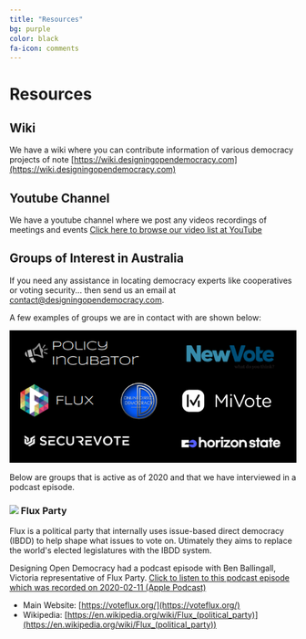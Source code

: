```yaml
---
title: "Resources"
bg: purple
color: black
fa-icon: comments
---
```


# Resources

## Wiki

We have a wiki where you can contribute information of various democracy projects of note [https://wiki.designingopendemocracy.com](https://wiki.designingopendemocracy.com)

## Youtube Channel

We have a youtube channel where we post any videos recordings of meetings and events [Click here to browse our video list at YouTube](https://www.youtube.com/channel/UCqIo0VC_zHyPjzNKIafGJpg/featured)

## Groups of Interest in Australia

If you need any assistance in locating democracy experts like cooperatives or voting security... then send us an email at [contact@designingopendemocracy.com](mailto:contact+website@designingopendemocracy.com?subject=GroupsOfInterest).

A few examples of groups we are in contact with are shown below:

![Logo List Of Current Democracy Organizations](img/orgswemonitor.png)

Below are groups that is active as of 2020 and that we have interviewed in a podcast episode.

### <img src="./img/flux-mark.svg" width="48"> Flux Party

Flux is a political party that internally uses issue-based direct democracy (IBDD) to help shape what issues to vote on. Utimately they aims to replace the world's elected legislatures with the IBDD system.

Designing Open Democracy had a podcast episode with Ben Ballingall, Victoria representative of Flux Party. [Click to listen to this podcast episode which was recorded on 2020-02-11 (Apple Podcast)](https://podcasts.apple.com/au/podcast/talk-ben-ballingall-about-flux-party-issue-based-direct/id1492656241?i=1000465446730)

* Main Website: [https://voteflux.org/](https://voteflux.org/)
* Wikipedia: [https://en.wikipedia.org/wiki/Flux_(political_party)](https://en.wikipedia.org/wiki/Flux_(political_party))

